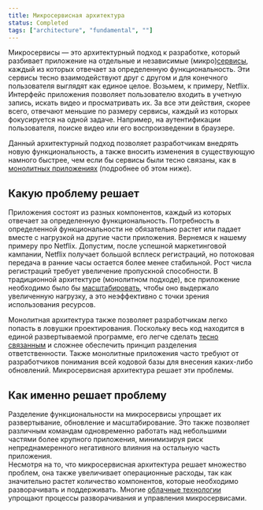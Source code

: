 ```yaml
---
title: Микросервисная архитектура
status: Completed
tags: ["architecture", "fundamental", ""]
---
```


Микросервисы — это архитектурный подход к разработке, который разбивает приложение на отдельные и независимые (микро)[сервисы](/service/), каждый из которых отвечает за определенную функциональность.
Эти сервисы тесно взаимодействуют друг с другом и для конечного пользователя выглядят как единое целое. 
Возьмем, к примеру, Netflix.
Интерфейс приложения позволяет пользователю входить в учетную запись, искать видео и  просматривать их.
За все эти действия, скорее всего, отвечают меньшие по размеру сервисы, каждый из которых фокусируется на одной задаче. 
Например, на аутентификации пользователя, поиске видео или его воспроизведении в браузере.

Данный архитектурный подход позволяет разработчикам внедрять новую функциональность, а также вносить изменения в существующую намного быстрее, чем если бы сервисы были тесно связаны, как в [монолитных приложениях](/ru/monolithic-apps/) (подробнее об этом ниже).

## Какую проблему решает

Приложения состоят из разных компонентов, каждый из которых отвечает за определенную функциональность.
Потребность в определенной функциональности не обязательно растет или падает вместе с нагрузкой на другие части приложения.
Вернемся к нашему примеру про Netflix.
Допустим, после успешной маркетинговой кампании, Netflix получает большой всплеск регистраций, но потоковая передача в ранние часы остается более менее стабильной.
Рост числа регистраций требует увеличение пропускной способности. 
В традиционной архитектуре (монолитном подходе), все приложение необходимо было бы [масштабировать](/scalability/), чтобы оно выдержало увеличенную нагрузку, а это неэффективно с точки зрения использования ресурсов. 

Монолитная архитектура также позволяет разработчикам легко попасть в ловушки проектирования. 
Поскольку весь код находится в единой развертываемой программе, его легче сделать [тесно связанным](/tightly-coupled-architecture/) и сложнее обеспечить принцип разделения ответственности.
Также монолитные приложения часто требуют от разработчиков понимания всей кодовой базы для внесения каких-либо обновлений. 
Микросервисная архитектура решает эти проблемы.

## Как именно решает проблему

Разделение функциональности на микросервисы упрощает их развертывание, обновление и масштабирование.
Это также позволяет различным командам одновременно работать над небольшими частями более крупного приложения, минимизируя риск непреднамеренного негативного влияния на остальную часть приложения.  
Несмотря на то, что микросервисная архитектура решает множество проблем, она также увеличивает операционные расходы, так как значительно растет количество компонентов, которые необходимо разворачивать и поддерживать. 
Многие [облачные технологии](/cloud-native-tech/) упрощают процессы разворачивания и управления микросервисами. 
